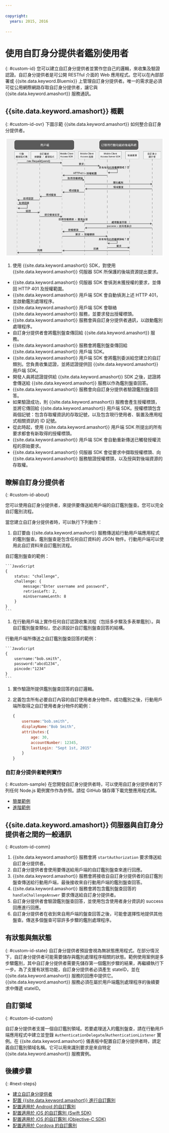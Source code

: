 ```yaml
---

copyright:
  years: 2015, 2016

---
```


# 使用自訂身分提供者鑑別使用者
{: #custom-id}
您可以建立自訂身分提供者並實作您自己的邏輯，來收集及驗證認證。自訂身分提供者是可公開 RESTful 介面的 Web 應用程式。您可以在內部部署或 {{site.data.keyword.Bluemix}} 上管理自訂身分提供者。唯一的需求是必須可從公用網際網路存取自訂身分提供者，讓它與 {{site.data.keyword.amashort}} 服務通訊。

## {{site.data.keyword.amashort}} 概觀
{: #custom-id-ovr}
 下圖示範 {{site.data.keyword.amashort}} 如何整合自訂身分提供者。

![影像](images/mca-sequence-custom.jpg)

1. 使用 {{site.data.keyword.amashort}} SDK，對使用 {{site.data.keyword.amashort}} 伺服器 SDK 所保護的後端資源提出要求。
* {{site.data.keyword.amashort}} 伺服器 SDK 會偵測未獲授權的要求，並傳回 HTTP 401 及授權範圍。
* {{site.data.keyword.amashort}} 用戶端 SDK 會自動偵測上述 HTTP 401，並啟動鑑別處理程序。
* {{site.data.keyword.amashort}} 用戶端 SDK 會聯絡 {{site.data.keyword.amashort}} 服務，並要求發出授權標頭。
* {{site.data.keyword.amashort}} 服務會與自訂身分提供者通訊，以啟動鑑別處理程序。
* 自訂身分提供者會將鑑別盤查傳回給 {{site.data.keyword.amashort}} 服務。
* {{site.data.keyword.amashort}} 服務會將鑑別盤查傳回給 {{site.data.keyword.amashort}} 用戶端 SDK。
* {{site.data.keyword.amashort}} 用戶端 SDK 會將鑑別委派給您建立的自訂類別。您負責收集認證，並將認證提供回 {{site.data.keyword.amashort}} 用戶端 SDK。
* 開發人員將認證提供給 {{site.data.keyword.amashort}} SDK 之後，認證將會傳送給 {{site.data.keyword.amashort}} 服務以作為鑑別盤查回答。
* {{site.data.keyword.amashort}} 服務會向自訂身分提供者驗證鑑別盤查回答。
* 如果驗證成功，則 {{site.data.keyword.amashort}} 服務會產生授權標頭，並將它傳回給 {{site.data.keyword.amashort}} 用戶端 SDK。授權標頭包含兩個記號：包含存取權資訊的存取記號，以及包含現行使用者、裝置及應用程式相關資訊的 ID 記號。
* 從此時起，使用 {{site.data.keyword.amashort}} 用戶端 SDK 所提出的所有要求都會有新取得的授權標頭。
* {{site.data.keyword.amashort}} 用戶端 SDK 會自動重新傳送已觸發授權流程的原始要求。
* {{site.data.keyword.amashort}} 伺服器 SDK 會從要求中擷取授權標頭、向 {{site.data.keyword.amashort}} 服務驗證授權標頭，以及授與對後端資源的存取權。

## 瞭解自訂身分提供者
{: #custom-id-about}

您可以使用自訂身分提供者，來提供要傳送給用戶端的自訂鑑別盤查。您可以完全自訂鑑別流程。

當您建立自訂身分提供者時，可以執行下列動作：

1. 自訂要由 {{site.data.keyword.amashort}} 服務傳送給行動用戶端應用程式的鑑別盤查。鑑別盤查是包含任何自訂資料的 JSON 物件。行動用戶端可以使用此自訂資料來自訂鑑別流程。

  自訂鑑別盤查的範例：

	```JavaScript
	{
		status: "challenge",
		challenge: {
			message:"Enter username and password",
			retriesLeft: 2,
			minUsernameLenth: 8
		}
	}
	```

1. 在行動用戶端上實作任何自訂認證收集流程（包括多步驟及多表單鑑別）。與自訂鑑別盤查類似，您必須設計自訂鑑別盤查回答的結構。

  行動用戶端所傳送之自訂鑑別盤查回答的範例：

	```JavaScript
	{
		username:"bob.smith",
		password:"abcd1234",
		pincode:"1234"
	}
	```
1. 實作驗證所提供鑑別盤查回答的自訂邏輯。

1. 定義包含所有必要自訂內容的自訂使用者身分物件。成功鑑別之後，行動用戶端所取得之自訂使用者身分物件的範例：

	```JavaScript
	{
		username:"bob.smith",
		displayName:"Bob Smith",
		attributes:{
			age: 30,
			accountNumber: 12345,
			lastLogin: "Sept 1st, 2015"
		}
	}
	```

### 自訂身分提供者範例實作
{: #custom-sample}
在您開發自訂身分提供者時，可以使用自訂身分提供者的下列任何 Node.js 範例實作作為參照。請從 GitHub 儲存庫下載完整應用程式碼。

 * [簡單範例](https://github.com/ibm-bluemix-mobile-services/bms-mca-custom-identity-provider-sample)
 * [進階範例](https://github.com/ibm-bluemix-mobile-services/bms-mca-custom-identity-provider-with-user-management)

## {{site.data.keyword.amashort}} 伺服器與自訂身分提供者之間的一般通訊
{: #custom-id-comm}
1. {{site.data.keyword.amashort}} 服務會將 `startAuthorization` 要求傳送給自訂身分提供者。
1. 自訂身分提供者會使用要傳送給用戶端的自訂鑑別盤查來進行回應。
1. {{site.data.keyword.amashort}} 服務會將接收自自訂身分提供者的自訂鑑別盤查傳送給行動用戶端，最後接收來自行動用戶端的鑑別盤查回答。
1. {{site.data.keyword.amashort}} 服務會將包含鑑別盤查回答的 `handleChallengeAnswer` 要求傳送給自訂身分提供者。
1. 自訂身分提供者會驗證鑑別盤查回答，並使用包含使用者身分資訊的 success 回應進行回應。
1. 自訂身分提供者在收到來自用戶端的盤查回答之後，可能會選擇性地提供其他盤查。傳送多個盤查可容許多步驟的鑑別處理程序。

## 有狀態與無狀態
{: #custom-id-state}
自訂身分提供者預設會視為無狀態應用程式。在部分情況下，自訂身分提供者可能需要儲存與鑑別處理程序相關的狀態。範例使用案例是多步驟鑑別，其中自訂身分提供者需要先儲存第一個鑑別步驟的結果，再繼續執行下一步。為了支援有狀態功能，自訂身分提供者必須產生 stateID，並在 {{site.data.keyword.amashort}} 服務的回應中提供它。{{site.data.keyword.amashort}} 服務必須在屬於用戶端鑑別處理程序的後續要求中傳遞 stateID。

## 自訂領域
{: #custom-id-custom}

自訂身分提供者支援一個自訂鑑別領域。若要處理送入的鑑別盤查，請在行動用戶端應用程式中建立並登錄 `AuthenticationDelegate`/`AuthenticationListener` 實例。在 {{site.data.keyword.amashort}} 儀表板中配置自訂身分提供者時，請定義自訂鑑別領域名稱。它可以用來識別要求是來自特定 {{site.data.keyword.amashort}} 服務實例。

## 後續步驟
{: #next-steps}
* [建立自訂身分提供者](custom-auth-identity-provider.html)
* [配置 {{site.data.keyword.amashort}} 進行自訂鑑別](custom-auth-config-mca.html)
* [配置適用於 Android 的自訂鑑別](custom-auth-android.html)
* [配置適用於 iOS 的自訂鑑別 (Swift SDK)](custom-auth-ios-swift-sdk.html)
* [配置適用於 iOS 的自訂鑑別 (Objective-C SDK)](custom-auth-ios.html)
* [配置適用於 Cordova 的自訂鑑別](custom-auth-cordova.html)

